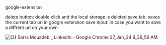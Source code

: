 google-extension

delete button: double click and the local storage is deleted
save tab: saves the current tab url in google extension
save input: in case you want to save a diffrent url on your own

![(3) Sarra Mouadeb _ LinkedIn - Google Chrome 27_Jan_24 9_36_56 AM](https://github.com/sarramouadeb/google-extension/assets/143343635/648c6774-9d6c-44c9-968e-d541617fe172)
